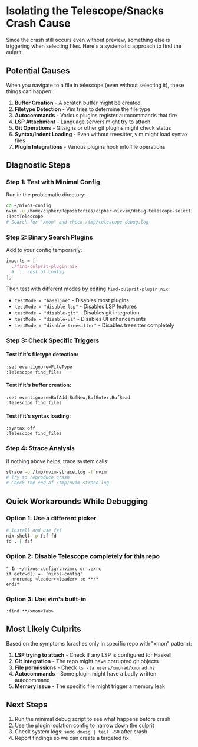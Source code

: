 # Isolating the Telescope/Snacks Crash Cause

Since the crash still occurs even without preview, something else is triggering when selecting files. Here's a systematic approach to find the culprit.

## Potential Causes

When you navigate to a file in telescope (even without selecting it), these things can happen:

1. **Buffer Creation** - A scratch buffer might be created
2. **Filetype Detection** - Vim tries to determine the file type
3. **Autocommands** - Various plugins register autocommands that fire
4. **LSP Attachment** - Language servers might try to attach
5. **Git Operations** - Gitsigns or other git plugins might check status
6. **Syntax/Indent Loading** - Even without treesitter, vim might load syntax files
7. **Plugin Integrations** - Various plugins hook into file operations

## Diagnostic Steps

### Step 1: Test with Minimal Config
Run in the problematic directory:
```bash
cd ~/nixos-config
nvim -u /home/cipher/Repositories/cipher-nixvim/debug-telescope-selection.lua
:TestTelescope
# Search for "xmon" and check /tmp/telescope-debug.log
```

### Step 2: Binary Search Plugins
Add to your config temporarily:
```nix
imports = [
  ./find-culprit-plugin.nix
  # ... rest of config
];
```

Then test with different modes by editing `find-culprit-plugin.nix`:
- `testMode = "baseline"` - Disables most plugins
- `testMode = "disable-lsp"` - Disables LSP features
- `testMode = "disable-git"` - Disables git integration
- `testMode = "disable-ui"` - Disables UI enhancements
- `testMode = "disable-treesitter"` - Disables treesitter completely

### Step 3: Check Specific Triggers

#### Test if it's filetype detection:
```vim
:set eventignore=FileType
:Telescope find_files
```

#### Test if it's buffer creation:
```vim
:set eventignore=BufAdd,BufNew,BufEnter,BufRead
:Telescope find_files
```

#### Test if it's syntax loading:
```vim
:syntax off
:Telescope find_files
```

### Step 4: Strace Analysis
If nothing above helps, trace system calls:
```bash
strace -o /tmp/nvim-strace.log -f nvim
# Try to reproduce crash
# Check the end of /tmp/nvim-strace.log
```

## Quick Workarounds While Debugging

### Option 1: Use a different picker
```bash
# Install and use fzf
nix-shell -p fzf fd
fd . | fzf
```

### Option 2: Disable Telescope completely for this repo
```vim
" In ~/nixos-config/.nvimrc or .exrc
if getcwd() =~ 'nixos-config'
  nnoremap <leader><leader> :e **/*
endif
```

### Option 3: Use vim's built-in
```vim
:find **/xmon<Tab>
```

## Most Likely Culprits

Based on the symptoms (crashes only in specific repo with "xmon" pattern):

1. **LSP trying to attach** - Check if any LSP is configured for Haskell
2. **Git integration** - The repo might have corrupted git objects
3. **File permissions** - Check `ls -la users/xmonad/xmonad.hs`
4. **Autocommands** - Some plugin might have a badly written autocommand
5. **Memory issue** - The specific file might trigger a memory leak

## Next Steps

1. Run the minimal debug script to see what happens before crash
2. Use the plugin isolation config to narrow down the culprit
3. Check system logs: `sudo dmesg | tail -50` after crash
4. Report findings so we can create a targeted fix